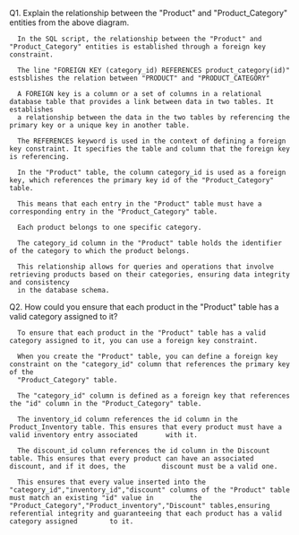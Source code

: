 Q1. Explain the relationship between the "Product" and "Product_Category" entities from the above diagram.

      In the SQL script, the relationship between the "Product" and "Product_Category" entities is established through a foreign key constraint.

      The line "FOREIGN KEY (category_id) REFERENCES product_category(id)" estsblishes the relation between "PRODUCT" and "PRODUCT_CATEGORY"

      A FOREIGN key is a column or a set of columns in a relational database table that provides a link between data in two tables. It establishes 
      a relationship between the data in the two tables by referencing the primary key or a unique key in another table.

      The REFERENCES keyword is used in the context of defining a foreign key constraint. It specifies the table and column that the foreign key is referencing.

      In the "Product" table, the column category_id is used as a foreign key, which references the primary key id of the "Product_Category" table. 

      This means that each entry in the "Product" table must have a corresponding entry in the "Product_Category" table.

      Each product belongs to one specific category.

      The category_id column in the "Product" table holds the identifier of the category to which the product belongs.

      This relationship allows for queries and operations that involve retrieving products based on their categories, ensuring data integrity and consistency 
      in the database schema.




Q2. How could you ensure that each product in the "Product" table has a valid category assigned to it?

      To ensure that each product in the "Product" table has a valid category assigned to it, you can use a foreign key constraint.

      When you create the "Product" table, you can define a foreign key constraint on the "category_id" column that references the primary key of the               
      "Product_Category" table. 

      The "category_id" column is defined as a foreign key that references the "id" column in the "Product_Category" table.

      The inventory_id column references the id column in the Product_Inventory table. This ensures that every product must have a valid inventory entry associated       with it.

      The discount_id column references the id column in the Discount table. This ensures that every product can have an associated discount, and if it does, the         discount must be a valid one.

      This ensures that every value inserted into the "category_id","inventory_id","discount" columns of the "Product" table must match an existing "id" value in         the "Product_Category","Product_inventory","Discount" tables,ensuring referential integrity and guaranteeing that each product has a valid category assigned        to it.
